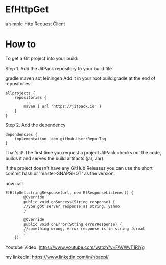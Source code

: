 # EfHttpGet
a simple Http Request Client

# How to
To get a Git project into your build:

Step 1. Add the JitPack repository to your build file

gradle
maven
sbt
leiningen
Add it in your root build.gradle at the end of repositories:

	allprojects {
		repositories {
			...
			maven { url 'https://jitpack.io' }
		}
	}
Step 2. Add the dependency

	dependencies {
		implementation 'com.github.User:Repo:Tag'
	}
That's it! The first time you request a project JitPack checks out the code, builds it and serves the build artifacts (jar, aar).

If the project doesn't have any GitHub Releases you can use the short commit hash or 'master-SNAPSHOT' as the version.


now call
    
    EfHttpGet.stringResponse(url, new EfResponseListener() {
            @Override
            public void onSuccess(String response) {
	    	//you got server response as string. yahoo
            }

            @Override
            public void onError(String errorResponse) {
	    	//something wrong, error response is in string format
            }
        });

Youtube Video: https://www.youtube.com/watch?v=FAVWvT1RiYg

my linkedIn: https://www.linkedin.com/in/hbappi/
